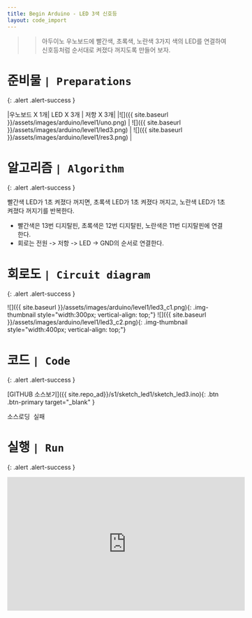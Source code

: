 ```yaml
---
title: Begin Arduino - LED 3색 신호등
layout: code_import
---
```


>> 아두이노 우노보드에 빨간색, 초록색, 노란색 3가지 색의 LED를 연결하여 신호등처럼 순서대로 켜졌다 꺼지도록  만들어 보자.


# 준비물 `| Preparations`
{: .alert .alert-success }

|우노보드 X 1개| LED X 3개 | 저항 X 3개|
|![]({{ site.baseurl }}/assets/images/arduino/level1/uno.png) | ![]({{ site.baseurl }}/assets/images/arduino/level1/led3.png) | ![]({{ site.baseurl }}/assets/images/arduino/level1/res3.png)  |

# 알고리즘 `| Algorithm`
{: .alert .alert-success }

빨간색 LED가 1초 켜졌다 꺼지면, 초록색 LED가 1초 켜졌다 꺼지고, 노란색 LED가 1초 켜졌다 꺼지기를 반복한다.    

+ 빨간색은 13번 디지탈핀, 초록색은 12번 디지탈핀, 노란색은 11번 디지탈핀에 연결한다.
+ 회로는 전원 -> 저항 -> LED -> GND의 순서로 연결한다.

# 회로도 `| Circuit diagram`
{: .alert .alert-success }

![]({{ site.baseurl }}/assets/images/arduino/level1/led3_c1.png){: .img-thumbnail style="width:300px; vertical-align: top;"} 
![]({{ site.baseurl }}/assets/images/arduino/level1/led3_c2.png){: .img-thumbnail style="width:400px; vertical-align: top;"}  


# 코드 `| Code`
{: .alert .alert-success }
   
[GITHUB 소스보기]({{ site.repo_ad}}/s1/sketch_led1/sketch_led3.ino){: .btn .btn-primary target="_blank" }

<pre id="show1" class="show-json-from-git">소스로딩 실패</pre>
<script>showJsonFromGit('{{ site.repo_ad_raw }}/s1/sketch_led3/sketch_led3.ino', 'show1', '500px');</script>


# 실행 `| Run`
{: .alert .alert-success }

<iframe width="544" height="306" src="https://serviceapi.nmv.naver.com/flash/convertIframeTag.nhn?vid=05549C14DD8E706A84616929DE2B9D715323&outKey=V129f5107b070ab440cd2ab2fadaed8d2f0a22ff25bd9e604dfe7ab2fadaed8d2f0a2" frameborder="no" scrolling="no" title="NaverVideo" allow="autoplay; gyroscope; accelerometer; encrypted-media" allowfullscreen></iframe>

